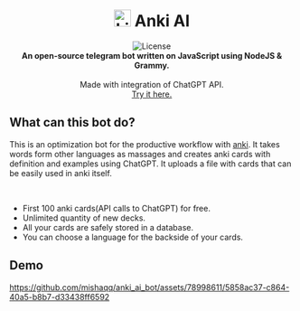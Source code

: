  <h1 align="center"> <img src="https://github.com/mishaqq/anki_ai_bot/assets/78998611/18f7e2cf-009e-4b47-9a5b-1216fa186f6e" alt="License" width=30>       Anki AI</h1>
<p align="center">
   <img src="https://img.shields.io/static/v1?label=license&message=MIT&color=white&style=flat" alt="License">
<br>
    <b>An open-source telegram bot written on JavaScript using NodeJS & Grammy.</b><br><br>
    Made with integration of ChatGPT API.<br>
    <a href="https://web.telegram.org/k/#@anki_ai_bot">Try it here.</a><br>
</p>

## What can this bot do?
This is an optimization bot for the productive workflow with [anki](https://apps.ankiweb.net/). It takes words form other languages as massages and creates anki cards with definition and examples using ChatGPT. It uploads a file with cards that can be easily used in anki itself.

<br>

- First 100 anki cards(API calls to ChatGPT) for free.
- Unlimited quantity of new decks.
- All your cards are safely stored in a database.
- You can choose a language for the backside of your cards.

## Demo
https://github.com/mishaqq/anki_ai_bot/assets/78998611/5858ac37-c864-40a5-b8b7-d33438ff6592


